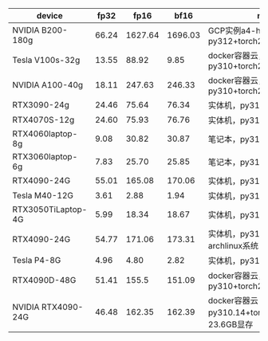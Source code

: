 | device             | fp32  | fp16   | bf16   | note                                   | contributor                                    |
|--------------------|-------|--------|--------|----------------------------------------|------------------------------------------------|
| NVIDIA B200-180g   | 66.24 | 1627.64 | 1696.03 | GCP实例a4-highgpu-8g，py312+torch280  | [zzc0208](https://github.com/zzc0208)          |
| Tesla V100s-32g    | 13.55 | 88.92  | 9.85   | docker容器云，仅供参考，py310+torch220 | [zzc0208](https://github.com/zzc0208)          |
| NVIDIA A100-40g    | 18.11 | 247.63 | 246.33 | docker容器云，仅供参考，py310+torch220 | [zzc0208](https://github.com/zzc0208)          |
| RTX3090-24g        | 24.46 | 75.64  | 76.34  | 实体机，py313+torch260                 | [zzc0208](https://github.com/zzc0208)          |
| RTX4070S-12g       | 24.60 | 75.93  | 76.76  | 实体机，py310+torch251                 | [zzc0208](https://github.com/zzc0208)          |
| RTX4060laptop-8g   | 9.08  | 30.82  | 30.87  | 笔记本，py312+torch260                 | [KAl(SO₄)₂·12H₂O](https://github.com/CN17161)  |
| RTX3060laptop-6g   | 7.83  | 25.70  | 25.85  | 笔记本，py310+torch251                 | [turning point](https://github.com/colstone)   |
| RTX4090-24G        | 55.01 | 165.08 | 170.06 | 实体机，py310+torch240                 | [Charming](https://space.bilibili.com/399248533)|
| Tesla M40-12G      | 3.61  | 2.88   | 1.94   | 实体机，py312+torch260                 | [barryblueice](https://github.com/barryblueice)|
| RTX3050TiLaptop-4G | 5.99  | 18.34  | 18.67  | 实体机，py310+torch260                 | [barryblueice](https://github.com/barryblueice)|
| RTX4090-24G        | 54.77 | 171.06 | 173.31 | 实体机，py310+torch241，archlinux系统  | [sd0ric4](https://github.com/sd0ric4)          |
| Tesla P4-8G        | 4.96  | 4.80   | 2.82   | 实体机，py312+torch222                 | [kaiserKOA](https://github.com/kaiserKOA)      |
| RTX4090D-48G       | 51.41 | 155.5  | 151.09 | docker容器云，仅供参考，py310+torch260 | [turning point](https://github.com/colstone)   |
| NVIDIA RTX4090-24G | 46.48 | 162.35 | 162.39 | docker容器云（优云智算），py310.14+torch240+cu121，23.6GB显存 | [HuanLin](https://github.com/HuanLinOTO) |                                      |
